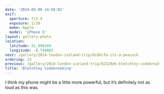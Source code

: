 ```yaml
---
date: '2014-03-09 14:58:02'
exif:
  aperture: f/2.4
  exposure: 1/20
  make: Apple
  model: 'iPhone 5'
layout: gallery-photo
location:
  latitude: 51.998249
  longitude: -0.744062
next: /gallery/2014-london-iceland-trip/0c6bcfa-its-a-peacock
ordering: 13
previous: /gallery/2014-london-iceland-trip/82328eb-bletchley-codebreaking
title: 'Bletchley Codebreaking'
---
```


I think my phone might be a little more powerful, but it’s definitely not as loud as this was.
